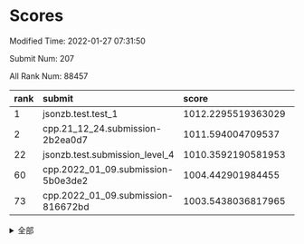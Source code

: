 # Scores

Modified Time: 2022-01-27 07:31:50

Submit Num: 207

All Rank Num: 88457

| rank |               submit               |       score        |       sigma        | pk_num |
| :--- | :--------------------------------- | :----------------- | :----------------- | :----- |
| 1    | jsonzb.test.test_1                 | 1012.2295519363029 | 0.7859564154508485 | 1706   |
| 2    | cpp.21_12_24.submission-2b2ea0d7   | 1011.594004709537  | 0.810090921565298  | 1704   |
| 22   | jsonzb.test.submission_level_4     | 1010.3592190581953 | 0.7536951944268583 | 1710   |
| 60   | cpp.2022_01_09.submission-5b0e3de2 | 1004.442901984455  | 0.7102727987240599 | 1710   |
| 73   | cpp.2022_01_09.submission-816672bd | 1003.5438036817965 | 0.7121990358445536 | 1714   |


<details>
<summary>全部</summary>

| rank |                 submit                 |       score        |       sigma        | pk_num |
| :--- | :------------------------------------- | :----------------- | :----------------- | :----- |
| 1    | jsonzb.test.test_1                     | 1012.2295519363029 | 0.7859564154508485 | 1706   |
| 2    | cpp.21_12_24.submission-2b2ea0d7       | 1011.594004709537  | 0.810090921565298  | 1704   |
| 3    | gobigger.level_3.submission_level_3_43 | 1011.4564009100462 | 0.7905819568913582 | 1705   |
| 4    | gobigger.level_3.submission_level_3_29 | 1011.3228732978549 | 0.7469446415528843 | 1710   |
| 5    | gobigger.level_3.submission_level_3_2  | 1011.1867331965574 | 0.7605322479243777 | 1706   |
| 6    | gobigger.level_3.submission_level_3_49 | 1011.1617796441486 | 0.7786997355181813 | 1716   |
| 7    | gobigger.level_3.submission_level_3_42 | 1011.1356231333115 | 0.7811679992258483 | 1708   |
| 8    | gobigger.level_3.submission_level_3_6  | 1011.1166893204896 | 0.7681093030306737 | 1707   |
| 9    | gobigger.level_3.submission_level_3_44 | 1011.0179268806968 | 0.7878279914698164 | 1711   |
| 10   | gobigger.level_3.submission_level_3_13 | 1010.9877148368829 | 0.8114908303191875 | 1707   |
| 11   | gobigger.level_3.submission_level_3_31 | 1010.8697254755006 | 0.7451351730960213 | 1709   |
| 12   | gobigger.level_3.submission_level_3_27 | 1010.8573184587025 | 0.7479533931111124 | 1704   |
| 13   | gobigger.level_3.submission_level_3_30 | 1010.7332796809634 | 0.7581615862459411 | 1704   |
| 14   | gobigger.level_3.submission_level_3_48 | 1010.6614163894346 | 0.774031220505491  | 1707   |
| 15   | gobigger.level_3.submission_level_3_24 | 1010.5651986990313 | 0.7719696257357999 | 1709   |
| 16   | gobigger.level_3.submission_level_3_40 | 1010.5526834537877 | 0.7642563734093782 | 1710   |
| 17   | gobigger.level_3.submission_level_3_46 | 1010.5132622624675 | 0.7545206945605623 | 1707   |
| 18   | gobigger.level_3.submission_level_3_9  | 1010.5084667006872 | 0.7669028524530269 | 1703   |
| 19   | gobigger.level_3.submission_level_3_0  | 1010.4500207971661 | 0.7765422993226663 | 1709   |
| 20   | gobigger.level_3.submission_level_3_32 | 1010.385123322631  | 0.7613262440273361 | 1712   |
| 21   | gobigger.level_3.submission_level_3_10 | 1010.3779641758406 | 0.7534561475483296 | 1710   |
| 22   | jsonzb.test.submission_level_4         | 1010.3592190581953 | 0.7536951944268583 | 1710   |
| 23   | gobigger.level_3.submission_level_3_26 | 1010.3459315135406 | 0.7648063126390335 | 1708   |
| 24   | gobigger.level_3.submission_level_3_21 | 1010.2346652129379 | 0.7446145434925615 | 1710   |
| 25   | gobigger.level_3.submission_level_3_33 | 1010.2342146230332 | 0.7384928050413704 | 1714   |
| 26   | gobigger.level_3.submission_level_3_5  | 1010.2192528590613 | 0.7324571948943561 | 1707   |
| 27   | gobigger.level_3.submission_level_3_11 | 1010.1521143043605 | 0.7644421078652193 | 1707   |
| 28   | gobigger.level_3.submission_level_3_20 | 1010.1431679775278 | 0.7662891256105884 | 1710   |
| 29   | gobigger.level_3.submission_level_3_41 | 1010.1110174813647 | 0.7590970034912397 | 1706   |
| 30   | gobigger.level_3.submission_level_3_16 | 1010.0238475537427 | 0.7616110876155968 | 1711   |
| 31   | gobigger.level_3.submission_level_3_12 | 1010.0057433465989 | 0.7672086381739431 | 1713   |
| 32   | gobigger.level_3.submission_level_3_39 | 1009.9596619967405 | 0.7577043975963149 | 1712   |
| 33   | gobigger.level_3.submission_level_3_38 | 1009.94433283994   | 0.7602050021762037 | 1704   |
| 34   | gobigger.level_3.submission_level_3_25 | 1009.9330672941685 | 0.7708842282032399 | 1708   |
| 35   | gobigger.level_3.submission_level_3_28 | 1009.8735995182838 | 0.7610227730708706 | 1712   |
| 36   | gobigger.level_3.submission_level_3_35 | 1009.7509475600912 | 0.7419404216931046 | 1708   |
| 37   | gobigger.level_3.submission_level_3_7  | 1009.7462855114717 | 0.7587219525068352 | 1710   |
| 38   | gobigger.level_3.submission_level_3_36 | 1009.6867854492311 | 0.7452037911567554 | 1711   |
| 39   | gobigger.level_3.submission_level_3_34 | 1009.6343786072206 | 0.7341349106577922 | 1712   |
| 40   | gobigger.level_3.submission_level_3_23 | 1009.5259009578676 | 0.7596542980935015 | 1711   |
| 41   | gobigger.level_3.submission_level_3_47 | 1009.4503758685057 | 0.7414954482828483 | 1712   |
| 42   | gobigger.level_3.submission_level_3_14 | 1009.4108790006416 | 0.7298286370400299 | 1710   |
| 43   | gobigger.level_3.submission_level_3_18 | 1009.3555749906586 | 0.726297835744305  | 1712   |
| 44   | gobigger.level_3.submission_level_3_3  | 1009.3049782861873 | 0.7429841743434298 | 1706   |
| 45   | gobigger.level_3.submission_level_3_1  | 1009.2734434085673 | 0.7342413372110979 | 1709   |
| 46   | gobigger.level_3.submission_level_3_22 | 1009.2694162216883 | 0.7704256535699034 | 1710   |
| 47   | gobigger.level_3.submission_level_3_17 | 1009.2301529643933 | 0.7439489685993488 | 1708   |
| 48   | gobigger.level_3.submission_level_3_15 | 1009.2160126749606 | 0.7329165030572575 | 1709   |
| 49   | gobigger.level_3.submission_level_3_8  | 1008.9350003471188 | 0.7445132483539215 | 1708   |
| 50   | gobigger.level_3.submission_level_3_37 | 1008.7771480076402 | 0.740652534431845  | 1706   |
| 51   | gobigger.level_3.submission_level_3_4  | 1008.7719475921806 | 0.7569044400985928 | 1710   |
| 52   | gobigger.level_3.submission_level_3_45 | 1008.4978758175051 | 0.7454471762256819 | 1705   |
| 53   | gobigger.level_3.submission_level_3_19 | 1008.0352829301821 | 0.7390378816113758 | 1709   |
| 54   | gobigger.level_1.submission_level_1_23 | 1004.9248531147736 | 0.7223347051499964 | 1708   |
| 55   | gobigger.level_1.submission_level_1_47 | 1004.6162657485785 | 0.7213833410638195 | 1708   |
| 56   | gobigger.level_1.submission_level_1_40 | 1004.5857047586838 | 0.7290284068579215 | 1713   |
| 57   | gobigger.level_1.submission_level_1_16 | 1004.5256013272501 | 0.7263806176413388 | 1707   |
| 58   | gobigger.level_1.submission_level_1_7  | 1004.498480956335  | 0.7169048137416569 | 1710   |
| 59   | gobigger.level_1.submission_level_1_20 | 1004.4903165185298 | 0.7374675116443465 | 1709   |
| 60   | cpp.2022_01_09.submission-5b0e3de2     | 1004.442901984455  | 0.7102727987240599 | 1710   |
| 61   | gobigger.level_1.submission_level_1_6  | 1004.3083447407217 | 0.7110021881958014 | 1707   |
| 62   | gobigger.level_1.submission_level_1_3  | 1004.233423477656  | 0.7096184345871188 | 1712   |
| 63   | gobigger.level_1.submission_level_1_30 | 1004.1993722741723 | 0.7240463682100017 | 1711   |
| 64   | gobigger.level_1.submission_level_1_26 | 1004.1219361252322 | 0.7254373152091557 | 1708   |
| 65   | gobigger.level_1.submission_level_1_5  | 1004.0776585772064 | 0.7128633648695711 | 1708   |
| 66   | gobigger.level_1.submission_level_1_27 | 1004.0670418181883 | 0.7206214544107993 | 1707   |
| 67   | gobigger.level_1.submission_level_1_42 | 1004.0524312888284 | 0.7155153337218966 | 1706   |
| 68   | gobigger.level_1.submission_level_1_49 | 1003.9224079971367 | 0.7137607236066433 | 1711   |
| 69   | gobigger.level_1.submission_level_1_37 | 1003.9077458287073 | 0.7128133213793543 | 1711   |
| 70   | gobigger.level_1.submission_level_1_36 | 1003.7516483254248 | 0.7192100354394245 | 1710   |
| 71   | gobigger.level_1.submission_level_1_45 | 1003.7236182162042 | 0.7297591991624066 | 1712   |
| 72   | gobigger.level_1.submission_level_1_22 | 1003.6484465810482 | 0.7172291220653604 | 1710   |
| 73   | cpp.2022_01_09.submission-816672bd     | 1003.5438036817965 | 0.7121990358445536 | 1714   |
| 74   | gobigger.level_1.submission_level_1_44 | 1003.5275933813814 | 0.721996721591069  | 1711   |
| 75   | gobigger.level_1.submission_level_1_39 | 1003.4891394976169 | 0.7167301767197712 | 1717   |
| 76   | gobigger.level_1.submission_level_1_10 | 1003.4782792679782 | 0.7333495762033965 | 1710   |
| 77   | gobigger.level_1.submission_level_1_25 | 1003.3347364229351 | 0.7192918463733391 | 1709   |
| 78   | gobigger.level_1.submission_level_1_35 | 1003.3046107083088 | 0.7175499559378018 | 1709   |
| 79   | gobigger.level_1.submission_level_1_14 | 1003.2963922220982 | 0.7091876625175496 | 1708   |
| 80   | gobigger.level_1.submission_level_1_21 | 1003.2876971146925 | 0.7237540822105688 | 1707   |
| 81   | gobigger.level_1.submission_level_1_13 | 1003.2186114232884 | 0.7109851403630362 | 1708   |
| 82   | gobigger.level_1.submission_level_1_1  | 1003.1961347296382 | 0.7133313707466314 | 1714   |
| 83   | gobigger.level_1.submission_level_1_24 | 1003.1852970295587 | 0.7230077941607392 | 1708   |
| 84   | gobigger.level_1.submission_level_1_33 | 1003.136404327092  | 0.7265221679271262 | 1712   |
| 85   | gobigger.level_1.submission_level_1_28 | 1003.1167318949879 | 0.7219862776811471 | 1712   |
| 86   | gobigger.level_1.submission_level_1_38 | 1003.0853766012384 | 0.7127949067071866 | 1704   |
| 87   | gobigger.level_1.submission_level_1_17 | 1003.0727823925805 | 0.7147680683205863 | 1709   |
| 88   | gobigger.level_1.submission_level_1_19 | 1003.002477236217  | 0.7188720694076909 | 1710   |
| 89   | gobigger.level_1.submission_level_1_12 | 1002.9459546075434 | 0.7041094958109765 | 1713   |
| 90   | gobigger.level_1.submission_level_1_34 | 1002.8909153399846 | 0.7131575357924449 | 1710   |
| 91   | gobigger.level_1.submission_level_1_32 | 1002.8341984125194 | 0.7061024666962918 | 1709   |
| 92   | gobigger.level_1.submission_level_1_8  | 1002.7666824314796 | 0.7103915038146571 | 1706   |
| 93   | gobigger.level_1.submission_level_1_9  | 1002.6932560605471 | 0.7124304063777189 | 1710   |
| 94   | gobigger.level_1.submission_level_1_46 | 1002.6872938501434 | 0.7174012224571226 | 1715   |
| 95   | gobigger.level_1.submission_level_1_11 | 1002.6341042991107 | 0.7141629359751644 | 1713   |
| 96   | gobigger.level_1.submission_level_1_18 | 1002.4797442987486 | 0.7249262430710955 | 1709   |
| 97   | gobigger.level_1.submission_level_1_2  | 1002.3668837621276 | 0.7125207787225414 | 1712   |
| 98   | gobigger.level_1.submission_level_1_4  | 1002.3622710830241 | 0.7128060620702096 | 1711   |
| 99   | gobigger.level_1.submission_level_1_0  | 1002.3143933092924 | 0.710438466608583  | 1712   |
| 100  | gobigger.level_1.submission_level_1_15 | 1002.2986539214446 | 0.7155864393862887 | 1705   |
| 101  | gobigger.level_1.submission_level_1_41 | 1002.2859867470914 | 0.7035580018959796 | 1709   |
| 102  | gobigger.level_1.submission_level_1_48 | 1002.2761608698372 | 0.7183063638584843 | 1708   |
| 103  | gobigger.level_1.submission_level_1_29 | 1002.2577186672976 | 0.7217049473273662 | 1709   |
| 104  | gobigger.level_1.submission_level_1_43 | 1002.1147022146214 | 0.712342841483877  | 1708   |
| 105  | gobigger.level_1.submission_level_1_31 | 1000.9383215396131 | 0.7110087351402359 | 1710   |
| 106  | gobigger.random.submission_random_37   | 997.3567608627379  | 0.7102155783702474 | 1709   |
| 107  | gobigger.random.submission_random_11   | 997.1138214801073  | 0.7208910812229892 | 1704   |
| 108  | gobigger.random.submission_random_23   | 997.0387120257116  | 0.6938668213116956 | 1707   |
| 109  | gobigger.random.submission_random_19   | 996.8969302219888  | 0.7181330430158421 | 1709   |
| 110  | gobigger.random.submission_random_14   | 996.8923042563249  | 0.7192562301222301 | 1707   |
| 111  | gobigger.random.submission_random_38   | 996.7514670929304  | 0.705069305501732  | 1708   |
| 112  | gobigger.random.submission_random_21   | 996.7508308475076  | 0.7105619439202121 | 1709   |
| 113  | gobigger.random.submission_random_30   | 996.6980900715475  | 0.6980677958083553 | 1713   |
| 114  | gobigger.random.submission_random_33   | 996.6872029255146  | 0.7143485129264715 | 1709   |
| 115  | gobigger.random.submission_random_39   | 996.6481550272587  | 0.7098835788979934 | 1707   |
| 116  | gobigger.random.submission_random_28   | 996.6042486475251  | 0.709813531961753  | 1706   |
| 117  | gobigger.random.submission_random_6    | 996.5597537320666  | 0.7105477706855122 | 1712   |
| 118  | gobigger.random.submission_random_46   | 996.4378572001791  | 0.7114657711692863 | 1714   |
| 119  | gobigger.random.submission_random_29   | 996.3903781125414  | 0.7156372880277138 | 1709   |
| 120  | gobigger.random.submission_random_5    | 996.3207673939894  | 0.713995180479941  | 1710   |
| 121  | gobigger.random.submission_random_24   | 996.2553803964123  | 0.6982605768827376 | 1710   |
| 122  | gobigger.random.submission_random_40   | 996.1981925841027  | 0.7125237650163344 | 1706   |
| 123  | gobigger.random.submission_random_41   | 996.1833620169921  | 0.7174329495925932 | 1711   |
| 124  | gobigger.random.submission_random_3    | 996.14276590846    | 0.7033135050960996 | 1708   |
| 125  | gobigger.random.submission_random_35   | 996.1084266274644  | 0.6952467791871453 | 1711   |
| 126  | gobigger.random.submission_random_12   | 996.0623109121252  | 0.7098785133274745 | 1707   |
| 127  | gobigger.random.submission_random_22   | 996.0545304931412  | 0.7054308471064596 | 1714   |
| 128  | gobigger.random.submission_random_48   | 996.0467870439074  | 0.7082177466382369 | 1708   |
| 129  | gobigger.random.submission_random_2    | 996.0300623301886  | 0.7188038095772187 | 1712   |
| 130  | gobigger.random.submission_random_9    | 996.0223659470698  | 0.7236226528011658 | 1706   |
| 131  | gobigger.random.submission_random_32   | 995.9683473387336  | 0.7116721192764563 | 1708   |
| 132  | gobigger.random.submission_random_4    | 995.9626567224274  | 0.7030547880006395 | 1711   |
| 133  | gobigger.random.submission_random_45   | 995.8821876111801  | 0.7175642659200923 | 1715   |
| 134  | gobigger.random.submission_random_8    | 995.8548712633852  | 0.7076574537140473 | 1709   |
| 135  | gobigger.random.submission_random_49   | 995.8399394842321  | 0.7064625440020775 | 1705   |
| 136  | gobigger.random.submission_random_42   | 995.7966209596143  | 0.6995011676568643 | 1710   |
| 137  | gobigger.random.submission_random_43   | 995.7865576220084  | 0.7213252614783238 | 1708   |
| 138  | gobigger.random.submission_random_18   | 995.7720641622344  | 0.7117442904669863 | 1709   |
| 139  | gobigger.random.submission_random_10   | 995.6934927324243  | 0.7061533962865879 | 1711   |
| 140  | gobigger.random.submission_random_36   | 995.6282979838211  | 0.7129275967667438 | 1707   |
| 141  | gobigger.random.submission_random_34   | 995.5926386263072  | 0.7087442712759071 | 1709   |
| 142  | gobigger.random.submission_random_13   | 995.589421589149   | 0.7091140397532057 | 1717   |
| 143  | gobigger.random.submission_random_44   | 995.1998077849925  | 0.7131493075142625 | 1709   |
| 144  | gobigger.random.submission_random_47   | 995.0949042045803  | 0.731277692609751  | 1714   |
| 145  | gobigger.random.submission_random_7    | 994.9852990580483  | 0.7137933436629563 | 1703   |
| 146  | gobigger.random.submission_random_25   | 994.9026320172254  | 0.7153654187880123 | 1709   |
| 147  | gobigger.random.submission_random_15   | 994.8825163785972  | 0.7348662265171164 | 1703   |
| 148  | gobigger.random.submission_random_17   | 994.8738355333381  | 0.7177063068173748 | 1707   |
| 149  | gobigger.random.submission_random_20   | 994.8379595582085  | 0.7159509941049247 | 1706   |
| 150  | gobigger.random.submission_random_31   | 994.8273464522952  | 0.7080923686344259 | 1708   |
| 151  | gobigger.random.submission_random_16   | 994.736586837888   | 0.7156716221360676 | 1709   |
| 152  | gobigger.random.submission_random_26   | 994.7050978240587  | 0.7214485991974968 | 1709   |
| 153  | gobigger.random.submission_random_1    | 994.6461383128691  | 0.7141047832052726 | 1711   |
| 154  | gobigger.random.submission_random_27   | 994.3207803476419  | 0.7124128183899534 | 1713   |
| 155  | gobigger.random.submission_random_0    | 994.2937160951979  | 0.6977942858540023 | 1711   |
| 156  | gobigger.level_2.submission_level_2_1  | 994.2841348038569  | 0.7359889523282933 | 1711   |
| 157  | gobigger.level_2.submission_level_2_46 | 994.1999871011965  | 0.7196926904596213 | 1711   |
| 158  | gobigger.level_2.submission_level_2_17 | 994.1921386518111  | 0.727579136485596  | 1710   |
| 159  | gobigger.level_2.submission_level_2_13 | 993.8720600289333  | 0.7428816453652058 | 1712   |
| 160  | gobigger.level_2.submission_level_2_39 | 993.8102687952811  | 0.7679074761360571 | 1713   |
| 161  | gobigger.level_2.submission_level_2_49 | 993.7037337527363  | 0.7258168123032148 | 1714   |
| 162  | gobigger.level_2.submission_level_2_25 | 993.5904648976581  | 0.7418298037180019 | 1707   |
| 163  | gobigger.level_2.submission_level_2_34 | 993.1898313210266  | 0.7666588663300778 | 1710   |
| 164  | gobigger.level_2.submission_level_2_31 | 992.7756244292551  | 0.7555009356372256 | 1710   |
| 165  | gobigger.level_2.submission_level_2_32 | 992.675879716356   | 0.7414939276068128 | 1711   |
| 166  | gobigger.level_2.submission_level_2_29 | 992.6381881225851  | 0.7265650517356835 | 1716   |
| 167  | gobigger.level_2.submission_level_2_23 | 992.5757161258655  | 0.7372679315388951 | 1706   |
| 168  | gobigger.level_2.submission_level_2_41 | 992.4974014817989  | 0.731404729304175  | 1706   |
| 169  | gobigger.level_2.submission_level_2_2  | 992.3680060591761  | 0.7384304144956547 | 1710   |
| 170  | gobigger.level_2.submission_level_2_38 | 992.3065259195665  | 0.7465142471743516 | 1707   |
| 171  | gobigger.level_2.submission_level_2_18 | 992.3052172006472  | 0.7406757237332529 | 1704   |
| 172  | gobigger.level_2.submission_level_2_10 | 992.2401806605749  | 0.7438804670933994 | 1713   |
| 173  | gobigger.level_2.submission_level_2_24 | 992.134834348025   | 0.7383504987471289 | 1706   |
| 174  | gobigger.level_2.submission_level_2_20 | 992.0850989593391  | 0.7667328691867035 | 1705   |
| 175  | gobigger.level_2.submission_level_2_14 | 992.0456008456093  | 0.7410059775584752 | 1713   |
| 176  | gobigger.level_2.submission_level_2_3  | 992.0260014435532  | 0.7316207555135436 | 1713   |
| 177  | gobigger.level_2.submission_level_2_35 | 991.9887679418116  | 0.7405790059327749 | 1715   |
| 178  | gobigger.level_2.submission_level_2_26 | 991.9438984347208  | 0.7355666196823062 | 1707   |
| 179  | gobigger.level_2.submission_level_2_8  | 991.9134391941765  | 0.7370488366029987 | 1711   |
| 180  | gobigger.level_2.submission_level_2_5  | 991.8354394260855  | 0.7482361788694384 | 1704   |
| 181  | gobigger.level_2.submission_level_2_11 | 991.6761755192578  | 0.7307084236181705 | 1712   |
| 182  | gobigger.level_2.submission_level_2_7  | 991.6344272522189  | 0.7421413671061579 | 1715   |
| 183  | gobigger.level_2.submission_level_2_15 | 991.622859985006   | 0.7644793660067212 | 1707   |
| 184  | gobigger.level_2.submission_level_2_6  | 991.5895321099005  | 0.7430475872998933 | 1714   |
| 185  | gobigger.level_2.submission_level_2_16 | 991.5111439469844  | 0.7481909022706228 | 1707   |
| 186  | gobigger.level_2.submission_level_2_36 | 991.4659230701632  | 0.7501776852546289 | 1712   |
| 187  | gobigger.level_2.submission_level_2_21 | 991.4090364956344  | 0.7404966120415443 | 1707   |
| 188  | gobigger.level_2.submission_level_2_40 | 991.3830858227259  | 0.7689992019273724 | 1710   |
| 189  | gobigger.level_2.submission_level_2_48 | 991.2986665174341  | 0.742739013483063  | 1708   |
| 190  | gobigger.level_2.submission_level_2_27 | 991.1952824550305  | 0.7446884168000758 | 1714   |
| 191  | gobigger.level_2.submission_level_2_37 | 991.1853935006261  | 0.7664479537315189 | 1705   |
| 192  | gobigger.level_2.submission_level_2_22 | 991.1821916619003  | 0.7503358830147682 | 1710   |
| 193  | gobigger.level_2.submission_level_2_33 | 991.1001094592848  | 0.7612734363223721 | 1707   |
| 194  | gobigger.level_2.submission_level_2_45 | 990.9954048485529  | 0.7688864394651015 | 1713   |
| 195  | gobigger.level_2.submission_level_2_42 | 990.9692773619738  | 0.7638689930688911 | 1709   |
| 196  | gobigger.level_2.submission_level_2_4  | 990.9392545360816  | 0.755693784801591  | 1712   |
| 197  | gobigger.level_2.submission_level_2_9  | 990.8924471360284  | 0.7377471772621604 | 1713   |
| 198  | gobigger.level_2.submission_level_2_47 | 990.8241275742479  | 0.750984159277543  | 1711   |
| 199  | gobigger.level_2.submission_level_2_28 | 990.7265416582851  | 0.7744738178180273 | 1712   |
| 200  | gobigger.level_2.submission_level_2_0  | 990.7201725956056  | 0.7820153670967961 | 1707   |
| 201  | gobigger.level_2.submission_level_2_19 | 990.7062774673323  | 0.7502016925944698 | 1707   |
| 202  | gobigger.level_2.submission_level_2_30 | 990.6650612346413  | 0.7651247239181583 | 1708   |
| 203  | gobigger.level_2.submission_level_2_12 | 990.4700496461672  | 0.7578579785112491 | 1707   |
| 204  | gobigger.level_2.submission_level_2_44 | 990.4350118758437  | 0.7482561563605609 | 1706   |
| 205  | gobigger.level_2.submission_level_2_43 | 990.0047755549077  | 0.7447739041170054 | 1713   |
| 206  | gobigger.none.submission_none_1        | 979.1798385748328  | 1.232353899973104  | 1705   |
| 207  | gobigger.none.submission_none_0        | 975.8852299812428  | 1.3112851599472894 | 1707   |

</details>